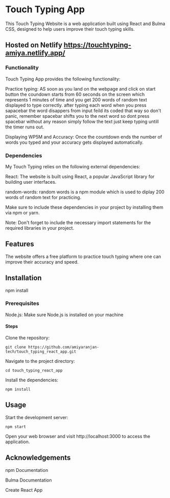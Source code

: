 # Touch Typing App

This Touch Typing Website is a web application built using React and Bulma CSS, designed to help users improve their touch typing skills.

## Hosted on Netlify https://touchtyping-amiya.netlify.app/ 


### Functionality

Touch Typing App provides the following functionality:

Practice typing: AS soon as you land on the webpage and click on start button the coundown starts from 60 seconds on the screen which represents 1 minutes of time and you get 200 words of random text displayed to type correctly. after typing each word when you press sapacebar the word disappers from input feild its coded that way so don't panic, remember spacebar shifts you to the next word so dont press spacebar without any reason simply follow the text just keep typing untill the timer runs out.

Displaying WP5M and Accuracy: Once the countdown ends the number of words you typed and your accuracy gets displayed automatically.


### Dependencies

My Touch Typing relies on the following external dependencies:

React: The website is built using React, a popular JavaScript library for building user interfaces.

random-words: random words is a npm module which is used to diplay 200 words of random text for practicing.

Make sure to include these dependencies in your project by installing them via npm or yarn.

Note: Don't forget to include the necessary import statements for the required libraries in your project.

## Features

The website offers a free platform to practice touch typing where one can improve their accuracy and speed.

## Installation

npm install

### Prerequisites

Node.js: Make sure Node.js is installed on your machine

#### Steps

Clone the repository:

`git clone https://github.com/amiyaranjan-tech/touch_typing_react_app.git`

Navigate to the project directory:

`cd touch_typing_react_app`

Install the dependencies:

`npm install`

## Usage

Start the development server:

`npm start`

Open your web browser and visit http://localhost:3000 to access the application.


## Acknowledgements

npm Documentation

Bulma Documentation

Create React App
